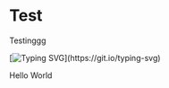 # Test
Testinggg

[![Typing SVG](https://readme-typing-svg.herokuapp.com?font=Fira+Code&weight=900&size=35&pause=1000&random=false&width=435&lines=Don't+steal+my+code!!!!!!)](https://git.io/typing-svg)

Hello World
